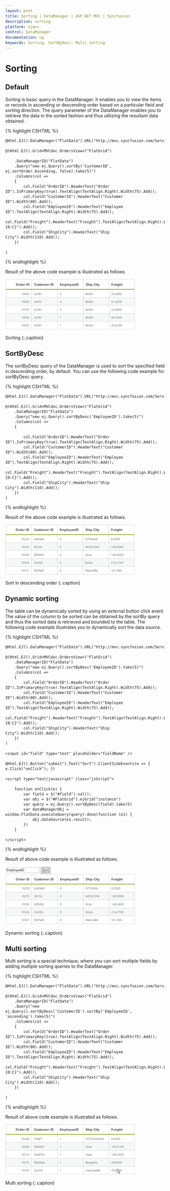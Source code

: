 ```yaml
---
layout: post
title: Sorting | DataManager | ASP.NET MVC | Syncfusion
description: sorting
platform: ejmvc
control: DataManager
documentation: ug
keywords: Sorting, SortByDesc, Multi sorting
---
```


# Sorting

## Default 

Sorting is basic query in the DataManager. It enables you to view the items or records in ascending or descending order based on a particular field and sorting direction. The query parameter of the DataManager enables you to retrieve the data in the sorted fashion and thus utilizing the resultant data obtained.

{% highlight CSHTML %}

	@Html.EJ().DataManager("FlatData").URL("http://mvc.syncfusion.com/Services/Northwnd.svc/Orders/").Adaptor(AdaptorType.ODataAdaptor).CrossDomain(true)

	@(Html.EJ().Grid<MVCdoc.OrdersView>("FlatGrid")

		.DataManagerID("FlatData")
		.Query("new ej.Query().sortBy('CustomerID', ej.sortOrder.Ascending, false).take(5)")
		.Columns(col =>
		{
			col.Field("OrderID").HeaderText("Order ID").IsPrimaryKey(true).TextAlign(TextAlign.Right).Width(75).Add();
			col.Field("CustomerID").HeaderText("Customer ID").Width(80).Add();
			col.Field("EmployeeID").HeaderText("Employee ID").TextAlign(TextAlign.Right).Width(75).Add();
			col.Field("Freight").HeaderText("Freight").TextAlign(TextAlign.Right).Width(75).Format("{0:C}").Add();
			col.Field("ShipCity").HeaderText("Ship City").Width(110).Add();
		})

	)

{% endhighlight  %}

Result of the above code example is illustrated as follows.

![](Sorting_images/Sorting_img1.png)

Sorting
{:.caption}

## SortByDesc

The sortByDesc query of the DataManager is used to sort the specified field in descending order, by default. You can use the following code example for sortByDesc query.

{% highlight CSHTML %}

	@Html.EJ().DataManager("FlatData").URL("http://mvc.syncfusion.com/Services/Northwnd.svc/Orders/").Adaptor(AdaptorType.ODataAdaptor).CrossDomain(true)

	@(Html.EJ().Grid<MVCdoc.OrdersView>("FlatGrid")
		.DataManagerID("FlatData")
		.Query("new ej.Query().sortByDesc('EmployeeID').take(5)")
		.Columns(col =>
		{

			col.Field("OrderID").HeaderText("Order ID").IsPrimaryKey(true).TextAlign(TextAlign.Right).Width(75).Add();
			col.Field("CustomerID").HeaderText("Customer ID").Width(80).Add();
			col.Field("EmployeeID").HeaderText("Employee ID").TextAlign(TextAlign.Right).Width(75).Add();
			col.Field("Freight").HeaderText("Freight").TextAlign(TextAlign.Right).Width(75).Format("{0:C}").Add();
			col.Field("ShipCity").HeaderText("Ship City").Width(110).Add();
		})	
	)

{% endhighlight  %}

Result of the above code example is illustrated as follows.

![](Sorting_images/Sorting_img2.png)

Sort in descending order
{:.caption}

## Dynamic sorting

The table can be dynamically sorted by using an external button click event. The value of the column to be sorted can be obtained by the sortBy query and thus the sorted data is retrieved and bounded to the table. The following code example illustrates you to dynamically sort the data source.

{% highlight CSHTML %}

	@Html.EJ().DataManager("FlatData").URL("http://mvc.syncfusion.com/Services/Northwnd.svc/Orders/").Adaptor(AdaptorType.ODataAdaptor).CrossDomain(true)

	@(Html.EJ().Grid<MVCdoc.OrdersView>("FlatGrid")
		.DataManagerID("FlatData")
		.Query("new ej.Query().sortByDesc('EmployeeID').take(5)")
		.Columns(col =>
		{
			col.Field("OrderID").HeaderText("Order ID").IsPrimaryKey(true).TextAlign(TextAlign.Right).Width(75).Add();
			col.Field("CustomerID").HeaderText("Customer ID").Width(80).Add();
			col.Field("EmployeeID").HeaderText("Employee ID").TextAlign(TextAlign.Right).Width(75).Add();
			col.Field("Freight").HeaderText("Freight").TextAlign(TextAlign.Right).Width(75).Format("{0:C}").Add();
			col.Field("ShipCity").HeaderText("Ship City").Width(110).Add();
		})	
	)

	<input id="field" type="text" placeholder="fieldName" />

	@Html.EJ().Button("submit").Text("Sort").ClientSideEvents(e => { e.Click("onClick"); })

	<script type="text/javascript" class="jsScript">

        function onClick(e) {
            var field = $("#field").val();
            var obj = $("#FlatGrid").ejGrid("instance")
            var query = ej.Query().sortByDesc(field).take(5)
            var dataManagerObj = window.FlatData.executeQuery(query).done(function (e1) {
                obj.dataSource(e1.result);
            })
        }

    </script>

{% endhighlight  %}


Result of above code example is illustrated as follows.

![](Sorting_images/Sorting_img3.png)

Dynamic sorting
{:.caption}

## Multi sorting

Multi sorting is a special technique, where you can sort multiple fields by adding multiple sorting queries to the DataManager.

{% highlight CSHTML %}

	@Html.EJ().DataManager("FlatData").URL("http://mvc.syncfusion.com/Services/Northwnd.svc/Orders/").Adaptor(AdaptorType.ODataAdaptor).CrossDomain(true)

	@(Html.EJ().Grid<MVCdoc.OrdersView>("FlatGrid")
		.DataManagerID("FlatData")
		.Query("new ej.Query().sortByDesc('CustomerID').sortBy('EmployeeID', 'ascending').take(5)")
		.Columns(col =>
		{
			col.Field("OrderID").HeaderText("Order ID").IsPrimaryKey(true).TextAlign(TextAlign.Right).Width(75).Add();
			col.Field("CustomerID").HeaderText("Customer ID").Width(80).Add();
			col.Field("EmployeeID").HeaderText("Employee ID").TextAlign(TextAlign.Right).Width(75).Add();
			col.Field("Freight").HeaderText("Freight").TextAlign(TextAlign.Right).Width(75).Format("{0:C}").Add();
			col.Field("ShipCity").HeaderText("Ship City").Width(110).Add();
		})	

	)

{% endhighlight  %}

Result of above code example is illustrated as follows.

![](Sorting_images/Sorting_img4.png)

Multi sorting
{:.caption}
